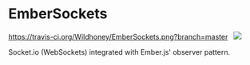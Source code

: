 EmberSockets
============

https://travis-ci.org/Wildhoney/EmberSockets.png?branch=master
&nbsp;
<img src="https://badge.fury.io/js/ember-sockets.png" />

Socket.io (WebSockets) integrated with Ember.js' observer pattern.
